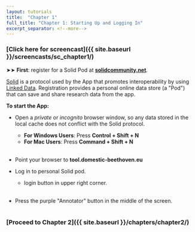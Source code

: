 ```yaml
---
layout: tutorials
title:  "Chapter 1"
full_title: "Chapter 1: Starting Up and Logging In"
excerpt_separator: <!--more-->
---
```


### [Click here for screencast]({{ site.baseurl }}/screencasts/sc_chapter1/)

 ➤➤ __First__: register for a Solid Pod at __[solidcommunity.net](https://solidcommunity.net)__.
 
 [Solid](https://solidproject.org/about) is a protocol used by the App that promotes interoperability by using [Linked Data](https://en.wikipedia.org/wiki/Linked_data). Registration provides a personal online data store (a "Pod") that can save and share research data from the app.

__To start the App:__

* Open a _private_ or _incognito_ browser window, so any data stored in the local cache does not conflict with the Solid protocol. 

    - **For Windows Users**: Press **Control + Shift + N**
    - **For Mac Users**: Press **Command + Shift + N**
<br><br>
* Point your browser to __tool.domestic-beethoven.eu__
* Log in to personal Solid pod.
    - login button in upper right corner.
<br><br>
* Press the purple "Annotator" button in the middle of the screen.
<br><br>

### __[Proceed to Chapter 2]({{ site.baseurl }}/chapters/chapter2/)__
<!-- Here is the tutorial with screenshots -->
